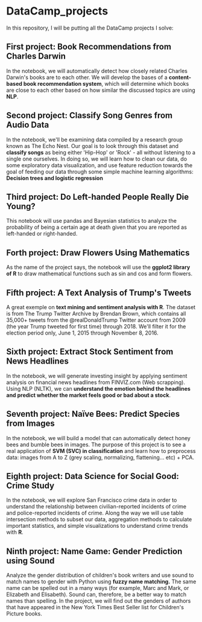# DataCamp_projects
In this repository, I will be putting all the DataCamp projects I solve:

## First project: Book Recommendations from Charles Darwin
In the notebook, we will automatically detect how closely related Charles Darwin's books are to each other. We will develop the bases of a **content-based book recommendation system**, which will determine which books are close to each other based on how similar the discussed topics are using **NLP**.

## Second project: Classify Song Genres from Audio Data
In the notebook, we'll be examining data compiled by a research group known as The Echo Nest. Our goal is to look through this dataset and **classify songs** as being either 'Hip-Hop' or 'Rock' - all without listening to a single one ourselves. In doing so, we will learn how to clean our data, do some exploratory data visualization, and use feature reduction towards the goal of feeding our data through some simple machine learning algorithms: **Decision trees and logistic regression**

## Third project: Do Left-handed People Really Die Young?
This notebook will use pandas and Bayesian statistics to analyze the probability of being a certain age at death given that you are reported as left-handed or right-handed.


## Forth project:  Draw Flowers Using Mathematics
As the name of the project says, the notebook will use the **ggplot2 library of R** to draw mathematical functions such as sin and cos and form flowers.


## Fifth project: A Text Analysis of Trump's Tweets 
A great exemple on **text mining and sentiment analysis with R**. The dataset is from The Trump Twitter Archive by Brendan Brown, which contains all 35,000+ tweets from the @realDonaldTrump Twitter account from 2009 (the year Trump tweeted for first time) through 2018. We'll filter it for the election period only, June 1, 2015 through November 8, 2016.


## Sixth project: Extract Stock Sentiment from News Headlines
In the notebook, we will generate investing insight by applying sentiment analysis on financial news headlines from FINVIZ.com (Web scrapping). Using NLP (NLTK), we can **understand the emotion behind the headlines and predict whether the market feels good or bad about a stock**.


## Seventh project: Naïve Bees: Predict Species from Images
In the notebook, we will build a model that can automatically detect honey bees and bumble bees in images. 
The purpose of this project is to see a real application of **SVM (SVC) in classification** and learn how to preprocess data: images from A to Z (grey scaling, normalizing, flattening... etc) + PCA.


## Eighth project: Data Science for Social Good: Crime Study
In the notebook, we will explore San Francisco crime data in order to understand the relationship between civilian-reported incidents of crime and police-reported incidents of crime. Along the way we will use table intersection methods to subset our data, aggregation methods to calculate important statistics, and simple visualizations to understand crime trends with **R**. 


## Ninth project: Name Game: Gender Prediction using Sound
Analyze the gender distribution of children's book writers and use sound to match names to gender with Python using **fuzzy name matching.**
The same name can be spelled out in a many ways (for example, Marc and Mark, or Elizabeth and Elisabeth). Sound can, therefore, be a better way to match names than spelling. In the project, we will find out the genders of authors that have appeared in the New York Times Best Seller list for Children's Picture books. 


